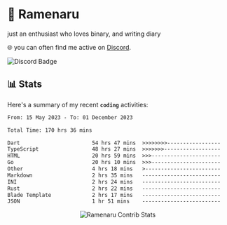 # 🍜 Ramenaru
just an enthusiast who loves binary, and writing diary

🌐 you can often find me active on [Discord](https://discordapp.com/users/503291004200157185).

![Discord Badge](https://dcbadge.vercel.app/api/shield/503291004200157185)

## 📊 Stats

Here's a summary of my recent **`coding`** activities:

<!--START_SECTION:waka-->

```txt
From: 15 May 2023 - To: 01 December 2023

Total Time: 170 hrs 36 mins

Dart                       54 hrs 47 mins  >>>>>>>>-----------------   32.11 %
TypeScript                 48 hrs 27 mins  >>>>>>>------------------   28.41 %
HTML                       20 hrs 59 mins  >>>----------------------   12.31 %
Go                         20 hrs 10 mins  >>>----------------------   11.82 %
Other                      4 hrs 18 mins   >------------------------   02.53 %
Markdown                   2 hrs 35 mins   -------------------------   01.52 %
INI                        2 hrs 24 mins   -------------------------   01.41 %
Rust                       2 hrs 22 mins   -------------------------   01.39 %
Blade Template             2 hrs 17 mins   -------------------------   01.35 %
JSON                       1 hr 51 mins    -------------------------   01.08 %
```

<!--END_SECTION:waka-->

<div style="text-align: center;">
   <img align="center" src="https://github-readme-streak-stats.herokuapp.com/?user=Ramenaru&theme=dark&card_width=520" alt="Ramenaru Contrib Stats" />
</div>



